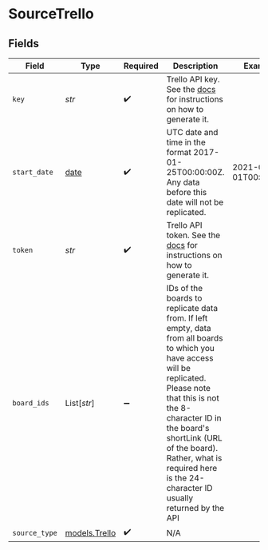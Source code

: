 # SourceTrello


## Fields

| Field                                                                                                                                                                                                                                                                                                    | Type                                                                                                                                                                                                                                                                                                     | Required                                                                                                                                                                                                                                                                                                 | Description                                                                                                                                                                                                                                                                                              | Example                                                                                                                                                                                                                                                                                                  |
| -------------------------------------------------------------------------------------------------------------------------------------------------------------------------------------------------------------------------------------------------------------------------------------------------------- | -------------------------------------------------------------------------------------------------------------------------------------------------------------------------------------------------------------------------------------------------------------------------------------------------------- | -------------------------------------------------------------------------------------------------------------------------------------------------------------------------------------------------------------------------------------------------------------------------------------------------------- | -------------------------------------------------------------------------------------------------------------------------------------------------------------------------------------------------------------------------------------------------------------------------------------------------------- | -------------------------------------------------------------------------------------------------------------------------------------------------------------------------------------------------------------------------------------------------------------------------------------------------------- |
| `key`                                                                                                                                                                                                                                                                                                    | *str*                                                                                                                                                                                                                                                                                                    | :heavy_check_mark:                                                                                                                                                                                                                                                                                       | Trello API key. See the <a href="https://developer.atlassian.com/cloud/trello/guides/rest-api/authorization/#using-basic-oauth">docs</a> for instructions on how to generate it.                                                                                                                         |                                                                                                                                                                                                                                                                                                          |
| `start_date`                                                                                                                                                                                                                                                                                             | [date](https://docs.python.org/3/library/datetime.html#date-objects)                                                                                                                                                                                                                                     | :heavy_check_mark:                                                                                                                                                                                                                                                                                       | UTC date and time in the format 2017-01-25T00:00:00Z. Any data before this date will not be replicated.                                                                                                                                                                                                  | 2021-03-01T00:00:00Z                                                                                                                                                                                                                                                                                     |
| `token`                                                                                                                                                                                                                                                                                                  | *str*                                                                                                                                                                                                                                                                                                    | :heavy_check_mark:                                                                                                                                                                                                                                                                                       | Trello API token. See the <a href="https://developer.atlassian.com/cloud/trello/guides/rest-api/authorization/#using-basic-oauth">docs</a> for instructions on how to generate it.                                                                                                                       |                                                                                                                                                                                                                                                                                                          |
| `board_ids`                                                                                                                                                                                                                                                                                              | List[*str*]                                                                                                                                                                                                                                                                                              | :heavy_minus_sign:                                                                                                                                                                                                                                                                                       | IDs of the boards to replicate data from. If left empty, data from all boards to which you have access will be replicated. Please note that this is not the 8-character ID in the board's shortLink (URL of the board). Rather, what is required here is the 24-character ID usually returned by the API |                                                                                                                                                                                                                                                                                                          |
| `source_type`                                                                                                                                                                                                                                                                                            | [models.Trello](../models/trello.md)                                                                                                                                                                                                                                                                     | :heavy_check_mark:                                                                                                                                                                                                                                                                                       | N/A                                                                                                                                                                                                                                                                                                      |                                                                                                                                                                                                                                                                                                          |
